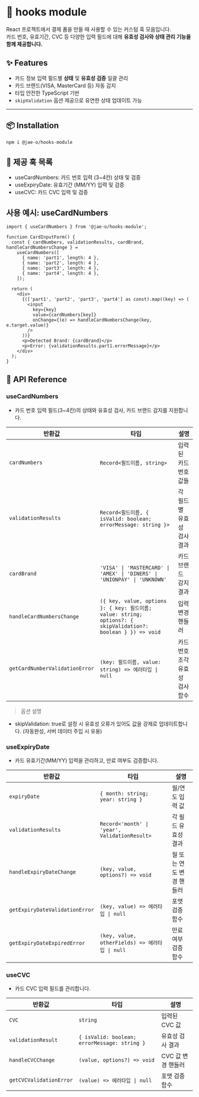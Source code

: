 # 🧩 hooks module

React 프로젝트에서 결제 폼을 만들 때 사용할 수 있는 커스텀 훅 모음입니다.  
카드 번호, 유효기간, CVC 등 다양한 입력 필드에 대해 **유효성 검사와 상태 관리 기능을 함께 제공합니다.**

## ✨ Features

- 카드 정보 입력 필드별 **상태** 및 **유효성 검증** 일괄 관리
- 카드 브랜드(VISA, MasterCard 등) 자동 감지
- 타입 안전한 TypeScript 기반
- `skipValidation` 옵션 제공으로 유연한 상태 업데이트 가능

---

## 📦 Installation

```bash
npm i @jae-o/hooks-module
```

## 🧪 제공 훅 목록

- useCardNumbers: 카드 번호 입력 (3~4칸) 상태 및 검증
- useExpiryDate: 유효기간 (MM/YY) 입력 및 검증
- useCVC: 카드 CVC 입력 및 검증

## 사용 예시: useCardNumbers

```tsx
import { useCardNumbers } from '@jae-o/hooks-module';

function CardInputForm() {
  const { cardNumbers, validationResults, cardBrand, handleCardNumbersChange } =
    useCardNumbers([
      { name: 'part1', length: 4 },
      { name: 'part2', length: 4 },
      { name: 'part3', length: 4 },
      { name: 'part4', length: 4 },
    ]);

  return (
    <div>
      {(['part1', 'part2', 'part3', 'part4'] as const).map((key) => (
        <input
          key={key}
          value={cardNumbers[key]}
          onChange={(e) => handleCardNumbersChange(key, e.target.value)}
        />
      ))}
      <p>Detected Brand: {cardBrand}</p>
      <p>Error: {validationResults.part1.errorMessage}</p>
    </div>
  );
}
```

## 📘 API Reference

### useCardNumbers

- 카드 번호 입력 필드(3~4칸)의 상태와 유효성 검사, 카드 브랜드 감지를 지원합니다.

| 반환값                         | 타입                                                                                                          | 설명                            |
| ------------------------------ | ------------------------------------------------------------------------------------------------------------- | ------------------------------- |
| `cardNumbers`                  | `Record<필드이름, string>`                                                                                    | 입력된 카드 번호 값들           |
| `validationResults`            | `Record<필드이름, { isValid: boolean; errorMessage: string }>`                                                | 각 필드별 유효성 검사 결과      |
| `cardBrand`                    | `'VISA' \| 'MASTERCARD' \| 'AMEX' \| 'DINERS' \| 'UNIONPAY' \| 'UNKNOWN'`                                     | 카드 브랜드 감지 결과           |
| `handleCardNumbersChange`      | `({ key, value, options }: { key: 필드이름; value: string; options?: { skipValidation?: boolean } }) => void` | 입력 변경 핸들러                |
| `getCardNumberValidationError` | `(key: 필드이름, value: string) => 에러타입 \| null`                                                          | 카드 번호 조각 유효성 검사 함수 |

> 옵션 설명

- skipValidation: true로 설정 시 유효성 오류가 있어도 값을 강제로 업데이트합니다. (자동완성, 서버 데이터 주입 시 유용)

### useExpiryDate

- 카드 유효기간(MM/YY) 입력을 관리하고, 만료 여부도 검증합니다.

| 반환값                         | 타입                                            | 설명                     |
| ------------------------------ | ----------------------------------------------- | ------------------------ |
| `expiryDate`                   | `{ month: string; year: string }`               | 월/연도 입력 값          |
| `validationResults`            | `Record<'month' \| 'year', ValidationResult>`   | 각 필드 유효성 결과      |
| `handleExpiryDateChange`       | `(key, value, options?) => void`                | 월 또는 연도 변경 핸들러 |
| `getExpiryDateValidationError` | `(key, value) => 에러타입 \| null`              | 포맷 검증 함수           |
| `getExpiryDateExpiredError`    | `(key, value, otherFields) => 에러타입 \| null` | 만료 여부 검증 함수      |

### useCVC

- 카드 CVC 입력 필드를 관리합니다.

| 반환값                  | 타입                                         | 설명               |
| ----------------------- | -------------------------------------------- | ------------------ |
| `CVC`                   | `string`                                     | 입력된 CVC 값      |
| `validationResult`      | `{ isValid: boolean; errorMessage: string }` | 유효성 검사 결과   |
| `handleCVCChange`       | `(value, options?) => void`                  | CVC 값 변경 핸들러 |
| `getCVCValidationError` | `(value) => 에러타입 \| null`                | 포맷 검증 함수     |
